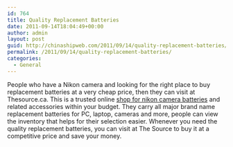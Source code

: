 ```yaml
---
id: 764
title: Quality Replacement Batteries
date: 2011-09-14T18:04:49+00:00
author: admin
layout: post
guid: http://chinashipweb.com/2011/09/14/quality-replacement-batteries/
permalink: /2011/09/14/quality-replacement-batteries/
categories:
  - General
---
```

People who have a Nikon camera and looking for the right place to buy replacement batteries at a very cheap price, then they can visit at Thesource.ca. This is a trusted online [shop for nikon camera batteries](http://www.thesource.ca/estore/category.aspx?language=en-CA&catalog=Online&category=Digital+Camera+Batteries) and related accessories within your budget. They carry all major brand name replacement batteries for PC, laptop, cameras and more, people can view the inventory that helps for their selection easier. Whenever you need the quality replacement batteries, you can visit at The Source to buy it at a competitive price and save your money.